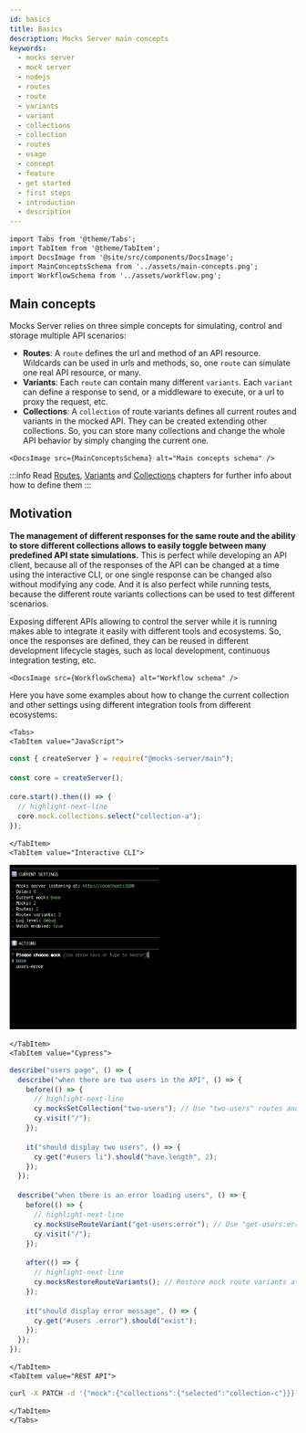 ```yaml
---
id: basics
title: Basics
description: Mocks Server main concepts
keywords:
  - mocks server
  - mock server
  - nodejs
  - routes
  - route
  - variants
  - variant
  - collections
  - collection
  - routes
  - usage
  - concept
  - feature
  - get started
  - first steps
  - introduction
  - description
---
```


```mdx-code-block
import Tabs from '@theme/Tabs';
import TabItem from '@theme/TabItem';
import DocsImage from '@site/src/components/DocsImage';
import MainConceptsSchema from '../assets/main-concepts.png';
import WorkflowSchema from '../assets/workflow.png';
```

## Main concepts

Mocks Server relies on three simple concepts for simulating, control and storage multiple API scenarios:

* __Routes__: A `route` defines the url and method of an API resource. Wildcards can be used in urls and methods, so, one `route` can simulate one real API resource, or many.
* __Variants__: Each `route` can contain many different `variants`. Each `variant` can define a response to send, or a middleware to execute, or a url to proxy the request, etc.
* __Collections__: A `collection` of route variants defines all current routes and variants in the mocked API. They can be created extending other collections. So, you can store many collections and change the whole API behavior by simply changing the current one.

```mdx-code-block
<DocsImage src={MainConceptsSchema} alt="Main concepts schema" />
```

:::info
Read [Routes](./routes.md), [Variants](./variants.md) and [Collections](./collections.md) chapters for further info about how to define them
:::

## Motivation

__The management of different responses for the same route and the ability to store different collections allows to easily toggle between many predefined API state simulations.__ This is perfect while developing an API client, because all of the responses of the API can be changed at a time using the interactive CLI, or one single response can be changed also without modifying any code. And it is also perfect while running tests, because the different route variants collections can be used to test different scenarios.

Exposing different APIs allowing to control the server while it is running makes able to integrate it easily with different tools and ecosystems. So, once the responses are defined, they can be reused in different development lifecycle stages, such as local development, continuous integration testing, etc.

```mdx-code-block
<DocsImage src={WorkflowSchema} alt="Workflow schema" />
```

Here you have some examples about how to change the current collection and other settings using different integration tools from different ecosystems:

```mdx-code-block
<Tabs>
<TabItem value="JavaScript">
```

```js
const { createServer } = require("@mocks-server/main");

const core = createServer();

core.start().then(() => {
  // highlight-next-line
  core.mock.collections.select("collection-a");
});
```

```mdx-code-block
</TabItem>
<TabItem value="Interactive CLI">
```

![Interactive CLI](../assets/inquirer-cli.gif)

```mdx-code-block
</TabItem>
<TabItem value="Cypress">
```

```js
describe("users page", () => {
  describe("when there are two users in the API", () => {
    before(() => {
      // highlight-next-line
      cy.mocksSetCollection("two-users"); // Use "two-users" routes and variants
      cy.visit("/");
    });

    it("should display two users", () => {
      cy.get("#users li").should("have.length", 2);
    });
  });

  describe("when there is an error loading users", () => {
    before(() => {
      // highlight-next-line
      cy.mocksUseRouteVariant("get-users:error"); // Use "get-users:error" route variant
      cy.visit("/");
    });

    after(() => {
      // highlight-next-line
      cy.mocksRestoreRouteVariants(); // Restore mock route variants after the test
    });

    it("should display error message", () => {
      cy.get("#users .error").should("exist");
    });
  });
});
```

```mdx-code-block
</TabItem>
<TabItem value="REST API">
```

```bash
curl -X PATCH -d '{"mock":{"collections":{"selected":"collection-c"}}}' -H 'Content-Type: application/json' http://localhost:3200/admin/settings
```

```mdx-code-block
</TabItem>
</Tabs>
```

